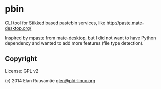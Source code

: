pbin
====

CLI tool for [Stikked][1] based pastebin services, like http://paste.mate-desktop.org/

Inspired by [mpaste][2] from [mate-desktop][3], but I did not want to have Python dependency and wanted to add more features (file type detection).

## Copyright

License: GPL v2

(c) 2014 Elan Ruusamäe <glen@pld-linux.org>


  [1]: https://github.com/claudehohl/Stikked
  [2]: https://github.com/mate-desktop/mate-desktop/blob/1.8/tools/mpaste
  [3]: http://mate-desktop.org/
